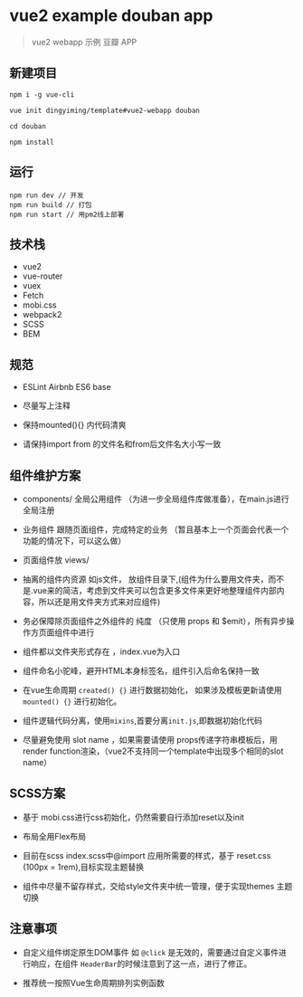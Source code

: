 # vue2 example douban app

> vue2 webapp 示例 豆瓣 APP

## 新建项目

```
npm i -g vue-cli

vue init dingyiming/template#vue2-webapp douban

cd douban

npm install
```

## 运行

```
npm run dev // 开发
npm run build // 打包
npm run start // 用pm2线上部署
```


## 技术栈

- vue2
- vue-router
- vuex
- Fetch
- mobi.css
- webpack2
- SCSS
- BEM

## 规范

- ESLint Airbnb ES6 base

- 尽量写上注释

- 保持mounted(){} 内代码清爽

- 请保持import from 的文件名和from后文件名大小写一致

## 组件维护方案

- components/ 全局公用组件 （为进一步全局组件库做准备），在main.js进行全局注册

- 业务组件 跟随页面组件，完成特定的业务 （暂且基本上一个页面会代表一个功能的情况下，可以这么做）

- 页面组件放 views/

- 抽离的组件内资源 如js文件， 放组件目录下,(组件为什么要用文件夹，而不是.vue来的简洁，考虑到文件夹可以包含更多文件来更好地整理组件内部内容，所以还是用文件夹方式来对应组件)

- 务必保障除页面组件之外组件的 纯度 （只使用 props 和 $emit），所有异步操作方页面组件中进行

- 组件都以文件夹形式存在 ，index.vue为入口

- 组件命名小驼峰，避开HTML本身标签名，组件引入后命名保持一致

- 在vue生命周期 `created() {}` 进行数据初始化， 如果涉及模板更新请使用 `mounted() {}` 进行初始化。

- 组件逻辑代码分离，使用`mixins`,首要分离`init.js`,即数据初始化代码

- 尽量避免使用 slot name ，如果需要请使用 props传递字符串模板后，用render function渲染，（vue2不支持同一个template中出现多个相同的slot name）

## SCSS方案

- 基于 mobi.css进行css初始化，仍然需要自行添加reset以及init

- 布局全用Flex布局

- 目前在scss index.scss中@import 应用所需要的样式，基于 reset.css (100px = 1rem),目标实现主题替换

- 组件中尽量不留存样式，交给style文件夹中统一管理，便于实现themes 主题切换

## 注意事项

- 自定义组件绑定原生DOM事件 如 `@click` 是无效的，需要通过自定义事件进行响应，在组件 `HeaderBar`的时候注意到了这一点，进行了修正。

- 推荐统一按照Vue生命周期排列实例函数
